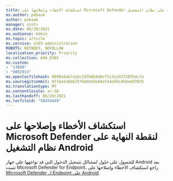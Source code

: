 ```yaml
---
title: استكشاف الأخطاء وإصلاحها على Microsoft Defender لنقطة النهاية على نظام التشغيل Android
ms.author: pebaum
author: pebaum
manager: scotv
ms.date: 08/20/2021
ms.audience: Admin
ms.topic: article
ms.service: o365-administration
ROBOTS: NOINDEX, NOFOLLOW
localization_priority: Priority
ms.collection: Adm_O365
ms.custom:
- "13660"
- "9002913"
ms.openlocfilehash: 0090a4a67a1bc3d7b6b4d6cf1c3ce317287bdcfa
ms.sourcegitcommit: 071ba3a6b6257dddee5e84af44e5bc45dedd78fb
ms.translationtype: MT
ms.contentlocale: ar-SA
ms.lasthandoff: 08/20/2021
ms.locfileid: "58454449"
---
```

# <a name="troubleshooting-issues-on-microsoft-defender-for-endpoint-on-android"></a>استكشاف الأخطاء وإصلاحها على Microsoft Defender لنقطة النهاية على نظام التشغيل Android

للحصول على حلول لمشاكل تسجيل الدخول التي قد تواجهها على جهاز Android بعد تثبيت Microsoft Defender for Endpoint، راجع استكشاف الأخطاء وإصلاحها على [Microsoft Defender ل Endpoint على Android](https://docs.microsoft.com/microsoft-365/security/defender-endpoint/android-support-signin).

